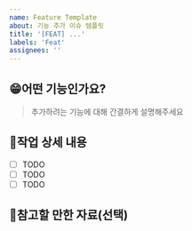 ```yaml
---
name: Feature Template
about: 기능 추가 이슈 템플릿
title: '[FEAT] ...'
labels: 'Feat'
assignees: ''
---
```


## 😁어떤 기능인가요?

> 추가하려는 기능에 대해 간결하게 설명해주세요
## 📝작업 상세 내용

- [ ] TODO
- [ ] TODO
- [ ] TODO

## 📄참고할 만한 자료(선택)